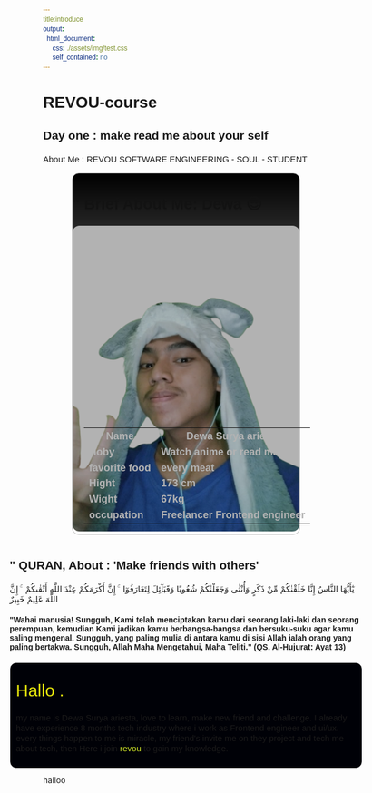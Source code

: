 ```yaml
---
title:introduce
output: 
  html_document:
     css: ./assets/img/test.css
     self_contained: no
---
```


# REVOU-course

## Day one : make read me about your self

### About Me : REVOU SOFTWARE ENGINEERING - SOUL - STUDENT

<style type="text/css" rel="stylesheet">
  *{
  font-family: sans-serif;
}
h3{
  font-size: 18px;
  line-height: 21px;
  font-weight: 300;
}
h3{
  font-size: 15px;
  line-height: 18px;
  font-weight: 300;
}
  .mine-container{
    display:flex;
    flex-wrap: wrap;
    justify-content: center;
  }
  .img-box{
  flex-basis: 400px;
  display:inline-block;
  position:relative;
  filter: brightness(70%);
    background: linear-gradient(rgb(0, 0, 0 ), transparent);
  font-size:18px;
    border-radius: 12px;
  border:solid 1px  rgb(255, 255, 255);
  }
.my-img{

  width:100%;
  hight:100%;
   border-radius: 12px;
}
.table-introduce{
  position:absolute;
  bottom:0;
  left:20px;
  color: white;
  font-weight: 600;
}
.intro-box{
  margin: 12px;
 flex-basis: 400px;
  display: flex;
  justify-content: space-between;
  flex-direction: column;
}
.intro-box > h3,
.intro-box > p{
  inline-size: 500px;
  overflow-wrap: break-word;
}
.resume-me{
  width:600px;
  padding:10px;
  margin: auto;
  background-color: #000107;
  border-radius: 12px;
  border:solid 1px  rgb(255, 255, 255);
}
.span-hi{
  font-size: 30px;
  font-weight: 300;
  color: #e5e50b;
  text-shadow: solid 1px #e5e50b;
}
.revou {
  display: inline;
  color: #cee427;
}
</style>
<div class='mine-container'>
<div class="img-box">
<h2 > " Brief About Me: Dewa 😎 </h2>
  <img class="my-img" src="./assets/img/Dewa-img-1.png" alt="hh">
  <table class='table-introduce'>
    <tr>
      <th>Name</th>
      <th>Dewa Surya ariesta</th>
    </tr>
    <tr>
      <td>Hoby</td>
      <td>Watch anime or read manga</td>
    </tr>
      <tr>
      <td>favorite food</td>
      <td>every meat</td>
    </tr>
    <tr>
      <td>Hight</td>
      <td> 173 cm</td>
    </tr>
    <tr>
      <td>Wight</td>
      <td> 67kg</td>
    </tr>
    <tr>
      <td>occupation</td>
      <td> Freelancer Frontend engineer </td>
    </tr>
  </table>
</div>
  <div class="intro-box">
  <div>
     <h2 > " QURAN, About : 'Make friends with others' </h2>
      <h3>
      يٰٓأَيُّهَا النَّاسُ إِنَّا خَلَقْنٰكُمْ مِّنْ ذَكَرٍ وَأُنْثٰى وَجَعَلْنٰكُمْ شُعُوبًا وَقَبَآئِلَ لِتَعَارَفُوٓا   ۚ إِنَّ أَكْرَمَكُمْ عِنْدَ اللَّهِ أَتْقٰىكُمْ   ۚ إِنَّ اللَّهَ عَلِيمٌ خَبِيرٌ
      </h3>
      <h4>
      "Wahai manusia! Sungguh, Kami telah menciptakan kamu dari seorang laki-laki dan seorang perempuan, kemudian Kami jadikan kamu berbangsa-bangsa dan bersuku-suku agar kamu saling mengenal. Sungguh, yang paling mulia di antara kamu di sisi Allah ialah orang yang paling bertakwa. Sungguh, Allah Maha Mengetahui, Maha Teliti." (QS. Al-Hujurat: Ayat 13)
      </h4>
  </div>
  <div class="resume-me">
  <h3>
     <p class="span-hi">
      Hallo .
     <p>
     my name is Dewa Surya ariesta, love to learn, make new friend and challenge. I already have experience 8 months tech industry where i work as Frontend engineer and ui/ux. every things happen to me is miracle, my friend's invite me on they project and tech me about tech, then Here i join
     <span class="revou">
     revou
     </span>
      to gain my knowledge.
  </h3>
</div>
  </div>
</div>
halloo
